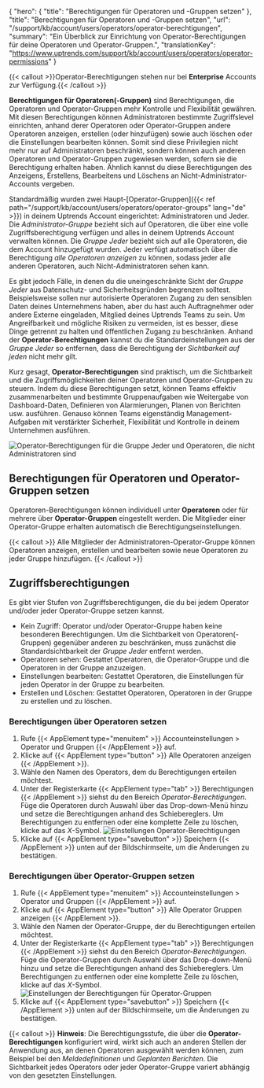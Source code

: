 {
  "hero": {
    "title": "Berechtigungen für Operatoren und -Gruppen setzen"
  },
  "title": "Berechtigungen für Operatoren und -Gruppen setzen",
  "url": "/support/kb/account/users/operators/operator-berechtigungen",
  "summary": "Ein Überblick zur Einrichtung von Operator-Berechtigungen für deine Operatoren und Operator-Gruppen.",
  "translationKey": "https://www.uptrends.com/support/kb/account/users/operators/operator-permissions"
}

{{< callout >}}Operator-Berechtigungen stehen nur bei **Enterprise** Accounts zur Verfügung.{{< /callout >}}

**Berechtigungen für Operatoren(-Gruppen)** sind Berechtigungen, die Operatoren und Operator-Gruppen mehr Kontrolle und Flexibilität gewähren. Mit diesen Berechtigungen können Administratoren bestimmte Zugriffslevel einrichten, anhand derer Operatoren oder Operator-Gruppen andere Operatoren anzeigen, erstellen (oder hinzufügen) sowie auch löschen oder die Einstellungen bearbeiten können. Somit sind diese Privilegien nicht mehr nur auf Administratoren beschränkt, sondern können auch anderen Operatoren und Operator-Gruppen zugewiesen werden, sofern sie die Berechtigung erhalten haben. Ähnlich kannst du diese Berechtigungen des Anzeigens, Erstellens, Bearbeitens und Löschens an Nicht-Administrator-Accounts vergeben.

Standardmäßig wurden zwei Haupt-[Operator-Gruppen]({{< ref path="/support/kb/account/users/operators/operator-groups" lang="de" >}}) in deinem Uptrends Account eingerichtet: Administratoren und Jeder. Die *Administrator-Gruppe* bezieht sich auf Operatoren, die über eine volle Zugriffsberechtigung verfügen und alles in deinem Uptrends Account verwalten können. Die *Gruppe Jeder* bezieht sich auf alle Operatoren, die dem Account hinzugefügt wurden. Jeder verfügt automatisch über die Berechtigung *alle Operatoren anzeigen* zu können, sodass jeder alle anderen Operatoren, auch Nicht-Administratoren sehen kann.

Es gibt jedoch Fälle, in denen du die uneingeschränkte Sicht der *Gruppe Jeder* aus Datenschutz- und Sicherheitsgründen begrenzen solltest. Beispielsweise sollen nur autorisierte Operatoren Zugang zu den sensiblen Daten deines Unternehmens haben, aber du hast auch Auftragnehmer oder andere Externe eingeladen, Mitglied deines Uptrends Teams zu sein. Um Angreifbarkeit und mögliche Risiken zu vermeiden, ist es besser, diese Dinge getrennt zu halten und öffentlichen Zugang zu beschränken. Anhand der **Operator-Berechtigungen** kannst du die Standardeinstellungen aus der *Gruppe Jeder* so entfernen, dass die Berechtigung der *Sichtbarkeit auf jeden* nicht mehr gilt.

Kurz gesagt, **Operator-Berechtigungen** sind praktisch, um die Sichtbarkeit und die Zugriffsmöglichkeiten deiner Operatoren und Operator-Gruppen zu steuern. Indem du diese Berechtigungen setzt, können Teams effektiv zusammenarbeiten und bestimmte Gruppenaufgaben wie Weitergabe von Dashboard-Daten, Definieren von Alarmierungen, Planen von Berichten usw. ausführen. Genauso können Teams eigenständig Management-Aufgaben mit verstärkter Sicherheit, Flexibilität und Kontrolle in deinem Unternehmen ausführen.

![Operator-Berechtigungen für die Gruppe Jeder und Operatoren, die nicht Administratoren sind](/img/content/scr-everyone-operator-permissions.min.png)

## Berechtigungen für Operatoren und Operator-Gruppen setzen
Operatoren-Berechtigungen können individuell unter **Operatoren** oder für mehrere über **Operator-Gruppen** eingestellt werden. Die Mitglieder einer Operator-Gruppe erhalten automatisch die Berechtigungseinstellungen.

{{< callout >}} Alle Mitglieder der Administratoren-Operator-Gruppe können Operatoren anzeigen, erstellen und bearbeiten sowie neue Operatoren zu jeder Gruppe hinzufügen. {{< /callout >}}

## Zugriffsberechtigungen
Es gibt vier Stufen von Zugriffsberechtigungen, die du bei jedem Operator und/oder jeder Operator-Gruppe setzen kannst.
- Kein Zugriff: Operator und/oder Operator-Gruppe haben keine besonderen Berechtigungen. Um die Sichtbarkeit von Operatoren(-Gruppen) gegenüber anderen zu beschränken, muss zunächst die Standardsichtbarkeit der *Gruppe Jeder* entfernt werden.
- Operatoren sehen: Gestattet Operatoren, die Operator-Gruppe und die Operatoren in der Gruppe anzuzeigen.
- Einstellungen bearbeiten: Gestattet Operatoren, die Einstellungen für jeden Operator in der Gruppe zu bearbeiten.
- Erstellen und Löschen: Gestattet Operatoren, Operatoren in der Gruppe zu erstellen und zu löschen.

### Berechtigungen über Operatoren setzen

1. Rufe {{< AppElement type="menuitem" >}} Accounteinstellungen > Operator und Gruppen {{< /AppElement >}} auf.
2. Klicke auf {{< AppElement type="button" >}} Alle Operatoren anzeigen {{< /AppElement >}}.
3. Wähle den Namen des Operators, dem du Berechtigungen erteilen möchtest.
4. Unter der Registerkarte {{< AppElement type="tab" >}} Berechtigungen {{< /AppElement >}} siehst du den Bereich *Operator-Berechtigungen*. Füge die Operatoren durch Auswahl über das Drop-down-Menü hinzu und setze die Berechtigungen anhand des Schiebereglers. Um Berechtigungen zu entfernen oder eine komplette Zeile zu löschen, klicke auf das *X*-Symbol.
![Einstellungen Operator-Berechtigungen](/img/content/scr-operator-permissions.min.png)
5. Klicke auf {{< AppElement type="savebutton" >}} Speichern {{< /AppElement >}} unten auf der Bildschirmseite, um die Änderungen zu bestätigen.

### Berechtigungen über Operator-Gruppen setzen

1. Rufe {{< AppElement type="menuitem" >}} Accounteinstellungen > Operator und Gruppen {{< /AppElement >}} auf.
2. Klicke auf {{< AppElement type="button" >}} Alle Operator Gruppen anzeigen {{< /AppElement >}}.
3. Wähle den Namen der Operator-Gruppe, der du Berechtigungen erteilen möchtest.
4. Unter der Registerkarte {{< AppElement type="tab" >}} Berechtigungen {{< /AppElement >}} siehst du den Bereich *Operator-Berechtigungen*. Füge die Operator-Gruppen durch Auswahl über das Drop-down-Menü hinzu und setze die Berechtigungen anhand des Schiebereglers. Um Berechtigungen zu entfernen oder eine komplette Zeile zu löschen, klicke auf das *X*-Symbol.
![Einstellungen der Berechtigungen für Operator-Gruppen](/img/content/scr-operator-group-permissions.min.png)
5. Klicke auf {{< AppElement type="savebutton" >}} Speichern {{< /AppElement >}} unten auf der Bildschirmseite, um die Änderungen zu bestätigen.

{{< callout >}} **Hinweis**: Die Berechtigungsstufe, die über die **Operator-Berechtigungen** konfiguriert wird, wirkt sich auch an anderen Stellen der Anwendung aus, an denen Operatoren ausgewählt werden können, zum Beispiel bei den *Meldedefinitionen* und *Geplanten Berichten*. Die Sichtbarkeit jedes Operators oder jeder Operator-Gruppe variert abhängig von den gesetzten Einstellungen.
